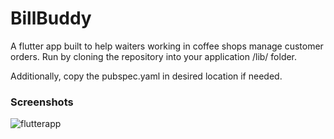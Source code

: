 # BillBuddy

A flutter app built to help waiters working in coffee shops manage customer orders. Run by cloning the repository into your application /lib/ folder. 

Additionally, copy the pubspec.yaml in desired location if needed.

### Screenshots

![flutterapp](https://github.com/daniloradosavljevic/flutterbillbuddyapp/assets/57499647/f7c2a87a-7ea5-40c2-a0e4-9094f665f394)

